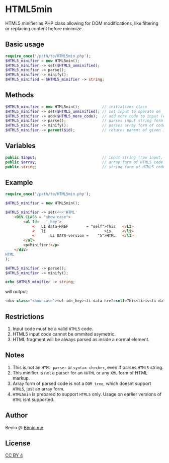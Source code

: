 # HTML5min
HTML5 minifier as PHP class allowing for DOM modifications, like filtering or replacing content before minimize.

## Basic usage
```php
require_once('/path/to/HTML5min.php');
$HTML5_minifier = new HTML5min();
$HTML5_minifier -> set($HTML5_unminified);
$HTML5_minifier -> parse();
$HTML5_minifier -> minify();
$HTML5_minified = $HTML5_minifier -> string;
```

## Methods
```php
$HTML5_minifier = new HTML5min();          // initializes class
$HTML5_minifier -> set($HTML5_unminified); // set input to operate on
$HTML5_minifier -> add($HTML5_more_code);  // add more code to input (extends set method)
$HTML5_minifier -> parse();                // parses input string form of HTML into array form
$HTML5_minifier -> minify();               // parses array form of code, producing minified string of HTML code
$HTML5_minifier -> parent($id);            // returns parent of given id element in code form (array variable)
```

## Variables
```php
public $input;                             // input string (raw input, unminified)
public $array;                             // array form of HTML5 code (parsed input aftet parse())
public string;                             // string form of HTML5 code (minified HTML5 code after minify())
```

## Example
```php
require_once('/path/to/HTML5min.php');

$HTML5_minifier = new HTML5min();

$HTML5_minifier -> set(<<<'HTML'
    <DiV CLASS = "show case">
		<ul Id=   '_hey'>
			<	LI data-HREF		= "self">This	</LI>
			<	li                          >is		</li>
			<       Li DATA-version	=    "5">HTML	</lI>
		</ul>
		<p>Minifier!</p>
	</diV>
HTML
);

$HTML5_minifier -> parse();
$HTML5_minifier -> minify();

echo $HTML5_minifier -> string;
```

will output:

```php
<div class="show case"><ul id=_hey><li data-href=self>This<li>is<li data-version=5>HTML</ul><p>Minifier!</div>
```

## Restrictions
1. Input code must be a valid `HTML5` code.
2. HTML5 input code cannot be ommited asymetric.
3. HTML fragment will be always parsed as inside a normal element.

## Notes
1. This is not an `HTML parser` or `syntax checker`, even if parses `HTML5` string.
2. This minifier is not a parser for an `XHTML` or any `XML` form of HTML markup.
3. Array form of parsed code is not a `DOM tree`, which doesnt support `HTML5`, just an array form.
4. `HTML5min` is prepared to support `HTML5` only. Usage on earlier versions of `HTML` isnt supported.
    
## Author
Benio @ [Benio.me](http://benio.me)

## License
[CC BY 4](http://creativecommons.org/licenses/by/4.0)

